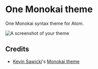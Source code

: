 # One Monokai theme

One Monokai syntax theme for Atom.

![A screenshot of your theme](https://cloud.githubusercontent.com/assets/11008869/21462381/e787f81c-c95b-11e6-858b-90cab66784b6.png)

## Credits
- [Kevin Sawicki](https://github.com/kevinsawicki)'s [Monokai theme](https://github.com/kevinsawicki/monokai)
